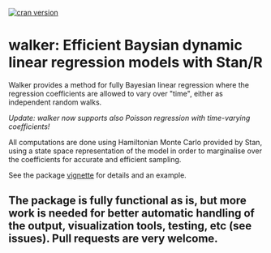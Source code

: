 [![cran version](http://www.r-pkg.org/badges/version/walker)](http://cran.r-project.org/package=walker)

# walker: Efficient Baysian dynamic linear regression models with Stan/R

Walker provides a method for fully Bayesian linear regression where the 
regression coefficients are allowed to vary over "time", either as independent random walks. 

*Update: walker now supports also Poisson regression with time-varying coefficients!*

All computations are done using Hamiltonian Monte Carlo provided by Stan, 
using a state space representation of the model in order to marginalise over the coefficients for accurate and efficient sampling.

See the package [vignette](http://htmlpreview.github.io/?https://github.com/helske/walker/blob/master/walker_html/walker.html) for details and an example.

## The package is fully functional as is, but more work is needed for better automatic handling of the output, visualization tools, testing, etc (see issues). Pull requests are very welcome.
